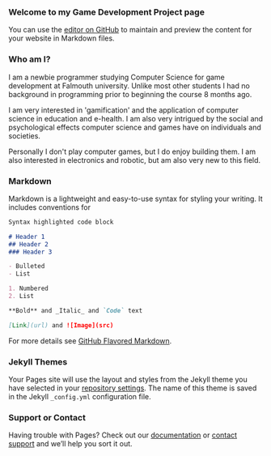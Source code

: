 ### Welcome to my Game Development Project page

You can use the [editor on GitHub](https://github.com/Mindengine76/Mindengine76.github.io/edit/master/index.md) to maintain and preview the content for your website in Markdown files.

### Who am I?
I am a newbie programmer studying Computer Science for game development at Falmouth university. Unlike most other 
students I had no background in programming prior to beginning the course 8 months ago. 

I am very interested in 'gamification' and the application of computer science in education and e-health. I am also 
very intrigued by the social and psychological effects computer science and games have on individuals and societies. 

Personally I don't play computer games, but I do enjoy building them. I am also interested in electronics and robotic,
but am also very new to this field. 

### Markdown

Markdown is a lightweight and easy-to-use syntax for styling your writing. It includes conventions for

```markdown
Syntax highlighted code block

# Header 1
## Header 2
### Header 3

- Bulleted
- List

1. Numbered
2. List

**Bold** and _Italic_ and `Code` text

[Link](url) and ![Image](src)
```

For more details see [GitHub Flavored Markdown](https://guides.github.com/features/mastering-markdown/).

### Jekyll Themes

Your Pages site will use the layout and styles from the Jekyll theme you have selected in your [repository settings](https://github.com/Mindengine76/Mindengine76.github.io/settings). The name of this theme is saved in the Jekyll `_config.yml` configuration file.

### Support or Contact

Having trouble with Pages? Check out our [documentation](https://help.github.com/categories/github-pages-basics/) or [contact support](https://github.com/contact) and we’ll help you sort it out.
